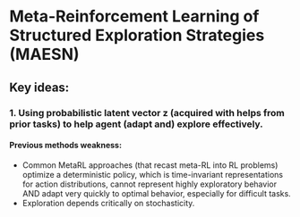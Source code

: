 # Meta-Reinforcement Learning of Structured Exploration Strategies (MAESN)

## Key ideas:

### 1. Using probabilistic latent vector **z** (acquired with helps from prior tasks) to help agent (adapt and) explore effectively.

#### Previous methods weakness:
  - Common MetaRL approaches (that recast meta-RL into RL problems) optimize a deterministic policy, which is time-invariant representations for action distributions, cannot represent highly exploratory behavior AND adapt very quickly to optimal behavior, especially for difficult tasks.
  - Exploration depends critically on stochasticity.
